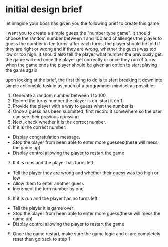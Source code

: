 # initial design brief
let imagine your boss has given you the following brief to create this game 

i want you to create a simple guess the "number type game". it should choose the random number between 1 and 100 and challenges the player to guess the number in ten turns. after each turns, the player should be told if they are right or wrong and if they are wrong, whether the guess was too low or too high. it should also tell the player what number the previously get. the game will end once the player get correctly or once they run of turns. when the game ends the player should be given an option to start playing the game again

upon looking at the brief, the first thing to do is to start breaking it down into simple actionable task in as much of a programmer mindset as possible:
1. Generate a random number between 1 to 100
2. Record the turns number the player is on. start it on 1.
3. Provide the player with a way to guess what the number is
4. Once a guess has been submitted, first record it somewhere so the user can see their previous guessing.
5. Next, check whether it is the correct number.
6. If it is the correct number:
 - Display congratulation message.
 - Stop the player from been able to enter more guesses(these will mess the game up)
 - Display control allowing the player to restart the game
7. If it is runs and the player has turns left:
 - Tell the player they are wrong and whether their guess was too high or low
 - Allow them to enter another guess
 - Increment the turn number by one
8. If it is run and the player has no turns left
 - Tell the player it is game over
 - Stop the player from been able to enter more guess(these will mess the game up)
 - Display control allowing the player to restart the game
9. Once the game restart, make sure the game logic and ui are completely reset then go back to step 1